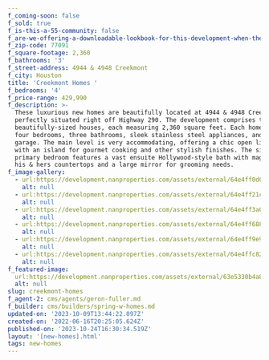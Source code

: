 ```yaml
---
f_coming-soon: false
f_sold: true
f_is-this-a-55-community: false
f_are-we-offering-a-downloadable-lookbook-for-this-development-when-they-submit-their-contact-info: false
f_zip-code: 77091
f_square-footage: 2,360
f_bathrooms: '3'
f_street-address: 4944 & 4948 Creekmont
f_city: Houston
title: 'Creekmont Homes '
f_bedrooms: '4'
f_price-range: 429,990
f_description: >-
  These luxurious new homes are beautifully located at 4944 & 4948 Creekmont dr,
  perfectly situated right off Highway 290. The development comprises two
  beautifully-sized houses, each measuring 2,360 square feet. Each home boasts
  four bedrooms, three bathrooms, sleek stainless steel appliances, and a 2-car
  garage. The main level is very accommodating, offering a chic open living area
  with an island for gourmet cooking and other stylish finishes. The sizable
  primary bedroom features a vast ensuite Hollywood-style bath with magnificent
  his & hers countertops and a large mirror for grooming needs.
f_image-gallery:
  - url:https://development.nanproperties.com/assets/external/64e4ff0d0a680de75b284d33_dsc01353201.jpg
    alt: null
  - url:https://development.nanproperties.com/assets/external/64e4ff21c8e0457a3f7c4f65_dsc01368-hdr201.jpg
    alt: null
  - url:https://development.nanproperties.com/assets/external/64e4ff3a0a680de75b288346_dsc01377-hdr201.jpg
    alt: null
  - url:https://development.nanproperties.com/assets/external/64e4ff6883e98ec5c39e204f_dsc01383-hdr201.jpg
    alt: null
  - url:https://development.nanproperties.com/assets/external/64e4ff9e94891b72532b6f74_dsc01392-hdr201.jpg
    alt: null
  - url:https://development.nanproperties.com/assets/external/64e4ffc82535e9922d328b93_dsc01428-hdr201.jpg
    alt: null
f_featured-image:
  url:https://development.nanproperties.com/assets/external/63e5330b4a86b7b3d70ae16d_img_408.jpg
  alt: null
slug: creekmont-homes
f_agent-2: cms/agents/geron-fuller.md
f_builder: cms/builders/spring-w-homes.md
updated-on: '2023-10-09T13:44:22.097Z'
created-on: '2022-06-16T20:25:05.624Z'
published-on: '2023-10-24T16:30:34.519Z'
layout: '[new-homes].html'
tags: new-homes
---
```



